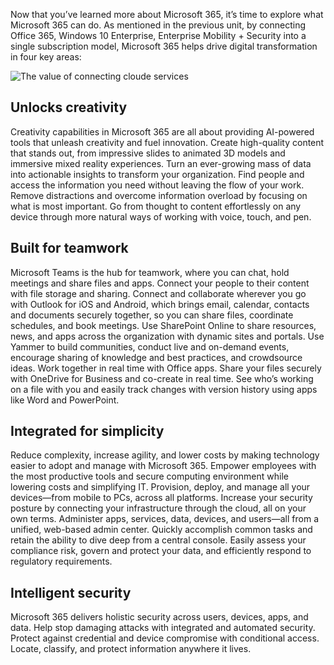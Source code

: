 Now that you’ve learned more about Microsoft 365, it’s time to explore what Microsoft 365 can do. As mentioned in the previous unit, by connecting Office 365, Windows 10 Enterprise, Enterprise Mobility + Security into a single subscription model, Microsoft 365 helps drive digital transformation in four key areas: 

![The value of connecting cloude services](media/3-connected-clouds.png)

## Unlocks creativity 
Creativity capabilities in Microsoft 365 are all about providing AI-powered tools that unleash creativity and fuel innovation. Create high-quality content that stands out, from impressive slides to animated 3D models and immersive mixed reality experiences. Turn an ever-growing mass of data into actionable insights to transform your organization. Find people and access the information you need without leaving the flow of your work. Remove distractions and overcome information overload by focusing on what is most important. Go from thought to content effortlessly on any device through more natural ways of working with voice, touch, and pen.

## Built for teamwork 
Microsoft Teams is the hub for teamwork, where you can chat, hold meetings and share files and apps. Connect your people to their content with file storage and sharing. Connect and collaborate wherever you go with Outlook for iOS and Android, which brings email, calendar, contacts and documents securely together, so you can share files, coordinate schedules, and book meetings. Use SharePoint Online to share resources, news, and apps across the organization with dynamic sites and portals. Use Yammer to build communities, conduct live and on-demand events, encourage sharing of knowledge and best practices, and crowdsource ideas. Work together in real time with Office apps. Share your files securely with OneDrive for Business and co-create in real time. See who’s working on a file with you and easily track changes with version history using apps like Word and PowerPoint.

## Integrated for simplicity 
Reduce complexity, increase agility, and lower costs by making technology easier to adopt and manage with Microsoft 365. Empower employees with the most productive tools and secure computing environment while lowering costs and simplifying IT. Provision, deploy, and manage all your devices―from mobile to PCs, across all platforms. Increase your security posture by connecting your infrastructure through the cloud, all on your own terms. Administer apps, services, data, devices, and users―all from a unified, web-based admin center. Quickly accomplish common tasks and retain the ability to dive deep from a central console. Easily assess your compliance risk, govern and protect your data, and efficiently respond to regulatory requirements.

## Intelligent security 
Microsoft 365 delivers holistic security across users, devices, apps, and data. Help stop damaging attacks with integrated and automated security. Protect against credential and device compromise with conditional access. Locate, classify, and protect information anywhere it lives. 